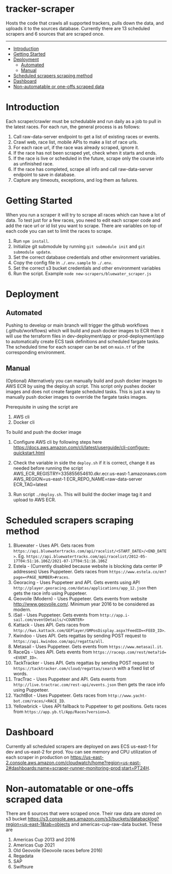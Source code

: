 # tracker-scraper
Hosts the code that crawls all supported trackers, pulls down the data, and uploads it to the sources database. Currently there are 13 scheduled scrapers and 6 sources that are scraped once.

---

- [Introduction](#introduction)
- [Getting Started](#getting-started)
- [Deployment](#deployment)
  - [Automated](#automated)
  - [Manual](#manual)
- [Scheduled scrapers scraping method](#scheduled-scrapers-scraping-method)
- [Dashboard](#dashboard)
- [Non-automatable or one-offs scraped data](#non-automatable-or-one-offs-scraped-data)

# Introduction
Each scraper/crawler must be schedulable and run daily as a job to pull in the latest races.
For each run, the general process is as follows:
1) Call raw-data-server endpoint to get a list of existing races or events.
2) Crawl web, race list, mobile APIs to make a list of race urls.
3) For each race url, if the race was already scraped, ignore it.
4) If the race has not been scraped yet, check when it starts and ends.
5) If the race is live or scheduled in the future, scrape only the course info as unfinished race.
7) If the race has completed, scrape all info and call raw-data-server endpoint to save in database.
8) Capture any timeouts, exceptions, and log them as failures.

# Getting Started
When you run a scraper it will try to scrape all races which can have a lot of data. To test just for a few races, you need to edit each scraper code and add the race url or id list you want to scrape. There are variables on top of each code you can set to limit the races to scrape.
1. Run `npm install`.
2. Initialize git submodule by running `git submodule init` and `git submodule update`.
3. Set the correct database credentials and other environment variables.
4. Copy the config file in `./.env.sample` to `./.env`.
5. Set the correct s3 bucket credentials and other environment variables
6. Run the script. Example `node new-scrapers/bluewater_scraper.js`

# Deployment

## Automated
Pushing to develop or main branch will trigger the github workflows (.github/workflows) which will build and push docker images to ECR then it will use the terraform files in dev-deployment/app or prod-deployment/app to automatically create ECS task definitions and scheduled fargate tasks. The scheduled time for each scraper can be set on `main.tf` of the corresponding environment.

## Manual
(Optional) Alternatively you can manually build and push docker images to AWS ECR by using the deploy.sh script. This script only pushes docker images and does not create fargate scheduled tasks. This is just a way to manually push docker images to override the fargate tasks images.

Prerequisite in using the script are
1. AWS cli
2. Docker cli

To build and push the docker image
1. Configure AWS cli by following steps here https://docs.aws.amazon.com/cli/latest/userguide/cli-configure-quickstart.html
2. Check the variable in side the `deploy.sh` if it is correct, change it as needed before running the script
  AWS_ECR_REGISTRY=335855654610.dkr.ecr.us-east-1.amazonaws.com
  AWS_REGION=us-east-1
  ECR_REPO_NAME=raw-data-server
  ECR_TAG=latest

3. Run script `./deploy.sh`. This will build the docker image tag it and upload to AWS ECR.

# Scheduled scrapers scraping method
1. Bluewater - Uses API. Gets races from `https://api.bluewatertracks.com/api/racelist/<START_DATE>/<END_DATE>`. Eg. `https://api.bluewatertracks.com/api/racelist/2012-05-17T04:51:16.106Z/2021-07-17T04:51:16.106Z`
2. Estela       - (Currently disabled because website is blocking data center IP addresses) Uses Puppeteer. Gets races from `https://www.estela.co/en?page=<PAGE_NUMBER>#races`.
3. Georacing    - Uses Puppeteer and API. Gets events using API `http://player.georacing.com/datas/applications/app_12.json` then gets the race info using Puppeteer.
4. Geovoile (Modern) - Uses Puppeteer. Gets events from website http://www.geovoile.com/. Minimum year 2016 to be considered as modern.
5. iSail        - Uses Puppeteer. Gets events from `http://app.i-sail.com/eventDetails/<COUNTER>`
6. Kattack      - Uses API. Gets races from `http://kws.kattack.com/GEPlayer/GMPosDisplay.aspx?FeedID=<FEED_ID>`.
7. Kwindoo      - Uses API. Gets regattas by sending POST request to `https://api.kwindoo.com/api/regatta/all`.
8. Metasail     - Uses Puppeteer. Gets events from `https://www.metasail.it`.
9. RaceQs       - Uses API. Gets events from `https://raceqs.com/rest/meta?id=<EVENT_ID>`.
10. TackTracker  - Uses API. Gets regattas by sending POST request to `https://tacktracker.com/cloud/regattas/search` with a fixed list of words.
11. TracTrac    - Uses Puppeteer and API. Gets events from `http://live.tractrac.com/rest-api/events.json` then gets the race info using Puppeteer.
12. YachtBot    - Uses Puppeteer. Gets races from `http://www.yacht-bot.com/races/<RACE_ID`.
13. Yellowbrick - Uses API fallback to Puppeteer to get positions. Gets races from `https://app.yb.tl/App/Races?version=3`.

# Dashboard
Currently all scheduled scrapers are deployed on aws ECS us-east-1 for dev and us-east-2 for prod. You can see memory and CPU utilization of each scraper in production on https://us-east-2.console.aws.amazon.com/cloudwatch/home?region=us-east-2#dashboards:name=scraper-runner-monitoring-prod;start=PT24H.

# Non-automatable or one-offs scraped data
There are 6 sources that were scraped once. Their raw data are stored on s3 bucket https://s3.console.aws.amazon.com/s3/buckets/databacklog?region=us-east-1&tab=objects and americas-cup-raw-data bucket.
These are
1. Americas Cup 2013 and 2016
2. Americas Cup 2021
3. Old Geovoile (Geovoile races before 2016)
4. Regadata
5. SAP
6. Swiftsure
